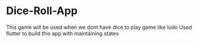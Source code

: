 # Dice-Roll-App
This game will be used when we dont have dice to play game like ludo
Used flutter to build this app with maintaining states
